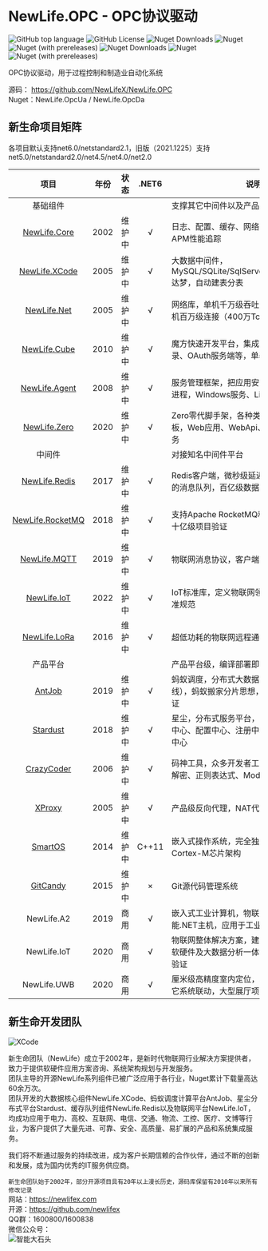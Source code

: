 ﻿# NewLife.OPC - OPC协议驱动

![GitHub top language](https://img.shields.io/github/languages/top/newlifex/NewLife.OPC?logo=github)
![GitHub License](https://img.shields.io/github/license/newlifex/NewLife.OPC?logo=github)
![Nuget Downloads](https://img.shields.io/nuget/dt/NewLife.OpcUa?logo=nuget)
![Nuget](https://img.shields.io/nuget/v/NewLife.OpcUa?logo=nuget)
![Nuget (with prereleases)](https://img.shields.io/nuget/vpre/NewLife.OpcUa?label=dev%20nuget&logo=nuget)
![Nuget Downloads](https://img.shields.io/nuget/dt/NewLife.OpcDa?logo=nuget)
![Nuget](https://img.shields.io/nuget/v/NewLife.OpcDa?logo=nuget)
![Nuget (with prereleases)](https://img.shields.io/nuget/vpre/NewLife.OpcDa?label=dev%20nuget&logo=nuget)

OPC协议驱动，用于过程控制和制造业自动化系统  

源码： https://github.com/NewLifeX/NewLife.OPC  
Nuget：NewLife.OpcUa / NewLife.OpcDa  


## 新生命项目矩阵
各项目默认支持net6.0/netstandard2.1，旧版（2021.1225）支持net5.0/netstandard2.0/net4.5/net4.0/net2.0  

|                               项目                               | 年份  |  状态  |  .NET6  | 说明                                                                                 |
| :--------------------------------------------------------------: | :---: | :----: | :-----: | ------------------------------------------------------------------------------------ |
|                             基础组件                             |       |        |         | 支撑其它中间件以及产品项目                                                           |
|          [NewLife.Core](https://github.com/NewLifeX/X)           | 2002  | 维护中 |    √    | 日志、配置、缓存、网络、RPC、序列化、APM性能追踪                                     |
|    [NewLife.XCode](https://github.com/NewLifeX/NewLife.XCode)    | 2005  | 维护中 |    √    | 大数据中间件，MySQL/SQLite/SqlServer/Oracle/TDengine/达梦，自动建表分表              |
|      [NewLife.Net](https://github.com/NewLifeX/NewLife.Net)      | 2005  | 维护中 |    √    | 网络库，单机千万级吞吐率（2266万tps），单机百万级连接（400万Tcp）                    |
|     [NewLife.Cube](https://github.com/NewLifeX/NewLife.Cube)     | 2010  | 维护中 |    √    | 魔方快速开发平台，集成了用户权限、SSO登录、OAuth服务端等，单表100亿级项目验证        |
|    [NewLife.Agent](https://github.com/NewLifeX/NewLife.Agent)    | 2008  | 维护中 |    √    | 服务管理框架，把应用安装成为操作系统守护进程，Windows服务、Linux的Systemd            |
|     [NewLife.Zero](https://github.com/NewLifeX/NewLife.Zero)     | 2020  | 维护中 |    √    | Zero零代脚手架，各种类型拷贝即用的项目模板，Web应用、WebApi、网络服务、消息服务      |
|                              中间件                              |       |        |         | 对接知名中间件平台                                                                 |
|    [NewLife.Redis](https://github.com/NewLifeX/NewLife.Redis)    | 2017  | 维护中 |    √    | Redis客户端，微秒级延迟，百万级吞吐，丰富的消息队列，百亿级数据量项目验证            |
| [NewLife.RocketMQ](https://github.com/NewLifeX/NewLife.RocketMQ) | 2018  | 维护中 |    √    | 支持Apache RocketMQ和阿里云消息队列，十亿级项目验证                                  |
|     [NewLife.MQTT](https://github.com/NewLifeX/NewLife.MQTT)     | 2019  | 维护中 |    √    | 物联网消息协议，客户端支持阿里云物联网                                               |
|      [NewLife.IoT](https://github.com/NewLifeX/NewLife.IoT)      | 2022  | 维护中 |    √    | IoT标准库，定义物联网领域的各种通信协议标准规范                                               |
|     [NewLife.LoRa](https://github.com/NewLifeX/NewLife.LoRa)     | 2016  | 维护中 |    √    | 超低功耗的物联网远程通信协议LoRaWAN                                                  |
|                             产品平台                             |       |        |         | 产品平台级，编译部署即用，个性化自定义                                               |
|           [AntJob](https://github.com/NewLifeX/AntJob)           | 2019  | 维护中 |    √    | 蚂蚁调度，分布式大数据计算平台（实时/离线），蚂蚁搬家分片思想，万亿级数据量项目验证  |
|         [Stardust](https://github.com/NewLifeX/Stardust)         | 2018  | 维护中 |    √    | 星尘，分布式服务平台，节点管理、APM监控中心、配置中心、注册中心、发布中心、消息中心  |
|         [CrazyCoder](https://github.com/NewLifeX/XCoder)         | 2006  | 维护中 |    √    | 码神工具，众多开发者工具，网络、串口、加解密、正则表达式、Modbus                     |
|           [XProxy](https://github.com/NewLifeX/XProxy)           | 2005  | 维护中 |    √    | 产品级反向代理，NAT代理、Http代理                                                    |
|          [SmartOS](https://github.com/NewLifeX/SmartOS)          | 2014  | 维护中 |  C++11  | 嵌入式操作系统，完全独立自主，ARM Cortex-M芯片架构                                   |
|         [GitCandy](https://github.com/NewLifeX/GitCandy)         | 2015  | 维护中 |    ×    | Git源代码管理系统                                                                    |
|                           NewLife.A2                           | 2019  |  商用  |    √    | 嵌入式工业计算机，物联网边缘网关，高性能.NET主机，应用于工业、农业、交通、医疗       |
|                          NewLife.IoT                           | 2020  |  商用  |    √    | 物联网整体解决方案，建筑业、环保、农业，软硬件及大数据分析一体化，十万级点位项目验证 |
|                          NewLife.UWB                          | 2020  |  商用  |    √    | 厘米级高精度室内定位，软硬件一体化，与其它系统联动，大型展厅项目验证                 |

## 新生命开发团队
![XCode](https://newlifex.com/logo.png)  

新生命团队（NewLife）成立于2002年，是新时代物联网行业解决方案提供者，致力于提供软硬件应用方案咨询、系统架构规划与开发服务。  
团队主导的开源NewLife系列组件已被广泛应用于各行业，Nuget累计下载量高达60余万次。  
团队开发的大数据核心组件NewLife.XCode、蚂蚁调度计算平台AntJob、星尘分布式平台Stardust、缓存队列组件NewLife.Redis以及物联网平台NewLife.IoT，均成功应用于电力、高校、互联网、电信、交通、物流、工控、医疗、文博等行业，为客户提供了大量先进、可靠、安全、高质量、易扩展的产品和系统集成服务。  

我们将不断通过服务的持续改进，成为客户长期信赖的合作伙伴，通过不断的创新和发展，成为国内优秀的IT服务供应商。  

`新生命团队始于2002年，部分开源项目具有20年以上漫长历史，源码库保留有2010年以来所有修改记录`  
网站：https://newlifex.com  
开源：https://github.com/newlifex  
QQ群：1600800/1600838  
微信公众号：  
![智能大石头](https://newlifex.com/stone.jpg)  
